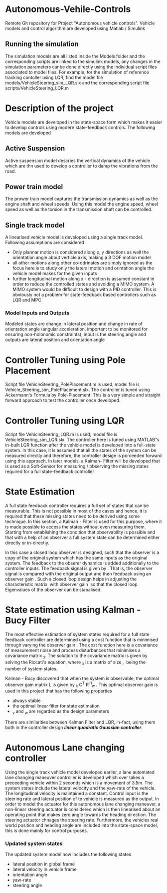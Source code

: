 # Autonomous-Vehile-Controls
Remote Git repository for Project "Autonomous vehicle controls".
Vehicle models and control algorithm are developed using Matlab / Simulink

## Running the simulation
<p>
  The simulation models are all listed inside the Models folder and the corresponding scripts are linked to the simulink models, any changes in the simulation parameters canbe done directly using the individual script files associated to model files. For example, for the simulation of reference tracking contoller using LQR, find the model file models/VehicleSteering_sim_LQR.slx and the corresponding script file scripts/VehicleSteering_LQR.m
</p>

# Description of the project

Vehicle models are developed in the state-space form which makes it easier to develop controls using modern state-feedback controls. The following models are developed

## Active Suspension

Active suspension model descries the vertical dynamics of the vehicle which are thn used to develop a controller to damp the vibrations from the road.

## Power train model

The prower train model captures the transmission dynamics as well as the engine shaft and wheel speeds. Using this model the engine speed, wheel speed as well as the torsion in the transmission shaft can be controlled.

## Single track model

A linearised vehicle model is developed using a single track model. Following assumptions are considered
* Only plannar motion is considered along x, y directions as well the orientation angle about verticle axis, making a 3 DOF motion model
* all other motions along other co-odrinates are simply ignored as the focus here is to study only the lateral motion and orintation angle the vehicle model makes for the given inputs
* further longitudinal motion along x - direction is assumed constant in order to reduce the controlled states and avoiding a MIMO system. A MIMO system would be difficult to design with a PID controller. This is obviously not a problem for state-feedback based controllers such as LQR and MPC

### Model Inputs and Outputs
Modeled states are change in lateral position and change in rate of orientation angle (angular acceleration, important to be monitored for ensuring non-holonomic constraints), input is the steering angle and outputs are lateral position and orientation angle

# Controller Tuning using Pole Placement

Script file VehicleSteering_PolePlacement.m is used, model file is Vehicle_Steering_sim_PolePlacement.slx. The controller is tuned using Ackermann's Formula by Pole-Placement. This is a very simple and straight forward approach to test the controller once developed.

# Controller Tuning using LQR

Script file VehicleSteering_LQR.m is used, model file is VehicleSteering_sim_LQR.slx. The controller here is tuned using MATLAB"s in-built LQR function after the vehicle model is developed into a full-state system. In this case, it is assumed that all the states of the system can be measured directly and therefore, the controller design is porceeded forward using this approach. In later models, a Kalman- Filter will be developed that is used as a Soft-Sensor for measuring / observing the missing states required for a full state-feedback controller

# State Estimation

  A full state feedback controller requires a full set of states that can be measurable. This is not possible in most of the cases and hence, it is required that these missing states need to be derived using some technique. In this section, a Kalman - Filter is used for this purpose, where it is made possible to access the states without even measuring them. Starting from establishing the condition that observability is possible and that with a help of an observer a full system state can be determined either directly or in-directly.



  In this case a closed loop observer is designed, such that the observer is a copy of the original system which has the same inputs as the original system. The feedback to the obserer dynamics is added additionally to the controller inputs. The feedback signal is given by <MATH>L(y - y&#770)</MATH>. That is, the observer signal is compared with the original output and then feedback using an observer gain <MATH>L</MATH>. Such a closed loop design helps in adjusting the characteristic matrix <MATH>(A - LC)</MATH> with observer gain <MATH>L</MATH> so that the closed loop Eigenvalues of the observer can be stabalised.


# State estimation using Kalman - Bucy Filter


  The most effective estimation of system states required for a full state feedback controller are determined using a cost function that is minimised through varying the observer gain <MATH>L</MATH>. The cost function here is a covariance of measurement noise and process disturbances that minimises a covariance matrix <MATH>P<sub>x&#771;</sub></MATH>. The solution to the covariance matrix is given by solving the Riccati's equation, where <MATH>P<sub>x&#771;</sub></MATH> is a matrix of size <MATH>(n x n)</sub></MATH>, <MATH>n</sub></MATH> being the number of system states.



  Kalman - Bucy discovered that when the system is observable, the optimal observer gain matrix L is given by <MATH>L = P<sub>x&#771;</sub> C<sup>T</sup> R<sup>-1</sup><sub>w</sub> </MATH>. This optimal observer gain is used in this project that has the following properties

   - always stable
   - the optimal linear filter for state estimation
   - <MATH>R<sub>v</sub></MATH> and <MATH>R<sub>w</sub></MATH> are regarded as the design parameters

There are similarities between Kalman Filter and LQR, in-fact, using them both in the controller design **_linear quadratic Gaussian controller_**.

# Autonomous Lane changing controller

  Using the single track vehicle model developed earlier, a lane automated lane changing maneuver controller is developed which over takes a preceeding vehicle within 2 seconds which is a movement of 3.5m. The system states include the lateral velocity and the yaw-rate of the vehicle. The longitudinal velocity is maintained a constant. Control input is the steering rate and lateral position of te vehicle is measured as the output. In order to model the actuator for this autonomous lane changing maneuver, a non-linear steering actuator is considered which is then linearised about an operating point that makes zero angle towards the heading direction. The steering actuator chnages the steering rate. Furthermore, the vehicles real world position and heading angle are included into the state-space model, this is done mainly for control purposes.

### Updated system states
The updated system model now includes the following states

* lateral position in global frame
* lateral velocity in vehicle frame
* orientation angle
* yaw-rate
* steering angle
